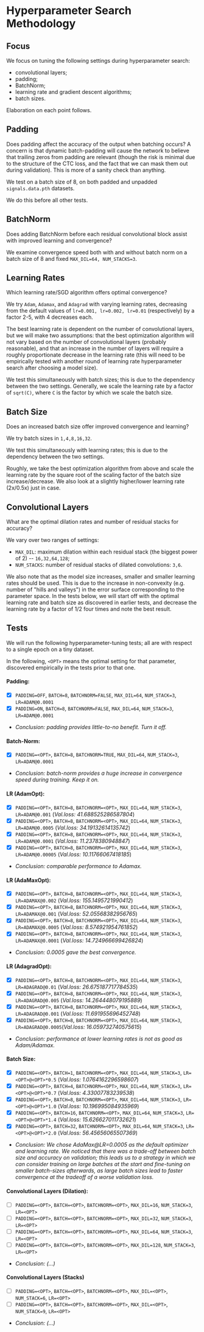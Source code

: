 Hyperparameter Search Methodology
=================================

Focus
-----
We focus on tuning the following settings during hyperparameter search:
* convolutional layers;
* padding;
* BatchNorm;
* learning rate and gradient descent algorithms;
* batch sizes.

Elaboration on each point follows.

Padding
-------
Does padding affect the accuracy of the output when batching occurs? A concern is that dynamic batch-padding will cause
the network to believe that trailing zeros from padding are relevant (though the risk is minimal due to the structure of
the CTC loss, and the fact that we can mask them out during validation). This is more of a sanity check than anything.

We test on a batch size of 8, on both padded and unpadded `signals.data.pth` datasets.

We do this before all other tests.

BatchNorm
---------
Does adding BatchNorm before each residual convolutional block assist with improved learning and convergence?

We examine convergence speed both with and without batch norm on a batch size of 8 and fixed `MAX_DIL=64, NUM_STACKS=3`.

Learning Rates
--------------
Which learning rate/SGD algorithm offers optimal convergence?

We try `Adam`, `Adamax`, and `Adagrad` with varying learning rates, decreasing from the default values of
`lr=0.001, lr=0.002, lr=0.01` (respectively) by a factor 2-5, with 4 decreases each.

The best learning rate is dependent on the number of convolutional layers, but we will make two assumptions:
that the best optimization algorithm will not vary based on the number of convolutional layers (probably reasonable),
and that an increase in the number of layers will require a roughly proportionate decrease in the learning rate
(this will need to be empirically tested with another round of learning rate hyperparameter search after choosing
a model size).

We test this simultaneously with batch sizes; this is due to the dependency between the two settings. Generally,
we scale the learning rate by a factor of `sqrt(C)`, where `C` is the factor by which we scale the batch size.

Batch Size
----------
Does an increased batch size offer improved convergence and learning?

We try batch sizes in `1,4,8,16,32`.

We test this simultaneously with learning rates; this is due to the dependency between the two settings.

Roughly, we take the best optimization algorithm from above and scale the learning rate by the square root of the
scaling factor of the batch size increase/decrease. We also look at a slightly higher/lower learning rate (2x/0.5x)
just in case.

Convolutional Layers
--------------------
What are the optimal dilation rates and number of residual stacks for accuracy?

We vary over two ranges of settings:
* `MAX_DIL`: maximum dilation within each residual stack (the biggest power of 2) -- `16,32,64,128`;
* `NUM_STACKS`: number of residual stacks of dilated convolutions: `3,6`.

We also note that as the model size increases, smaller and smaller learning rates should be used. This is due to
the increase in non-convexity (e.g. number of "hills and valleys") in the error surface corresponding to the parameter
space. In the tests below, we will start off with the optimal learning rate and batch size as discovered in earlier
tests, and decrease the learning rate by a factor of 1/2 four times and note the best result.

Tests
-----
We will run the following hyperparameter-tuning tests; all are with respect to a single epoch on a tiny dataset.

In the following, `<OPT>` means the optimal setting for that parameter, discovered empirically in the tests prior to that one.

#### Padding:
* [X] `PADDING=OFF`, `BATCH=8`, `BATCHNORM=FALSE`, `MAX_DIL=64`, `NUM_STACK=3`, `LR=ADAM@0.0001`
* [X] `PADDING=ON`, `BATCH=8`, `BATCHNORM=FALSE`, `MAX_DIL=64`, `NUM_STACK=3`, `LR=ADAM@0.0001`
* _Conclusion: padding provides little-to-no benefit. Turn it off._
#### Batch-Norm:
* [X] `PADDING=<OPT>`, `BATCH=8`, `BATCHNORM=TRUE`, `MAX_DIL=64`, `NUM_STACK=3`, `LR=ADAM@0.0001`
* _Conclusion: batch-norm provides a huge increase in convergence speed during training. Keep it on._
#### LR (AdamOpt):
* [X] `PADDING=<OPT>`, `BATCH=8`, `BATCHNORM=<OPT>`, `MAX_DIL=64`, `NUM_STACK=3`, `LR=ADAM@0.001` (_Val.loss: 41.688525286587804_)
* [X] `PADDING=<OPT>`, `BATCH=8`, `BATCHNORM=<OPT>`, `MAX_DIL=64`, `NUM_STACK=3`, `LR=ADAM@0.0005` (_Val.loss: 34.19132614135742_)
* [X] `PADDING=<OPT>`, `BATCH=8`, `BATCHNORM=<OPT>`, `MAX_DIL=64`, `NUM_STACK=3`, `LR=ADAM@0.0001` (_Val.loss: 11.2378380948847_)
* [X] `PADDING=<OPT>`, `BATCH=8`, `BATCHNORM=<OPT>`, `MAX_DIL=64`, `NUM_STACK=3`, `LR=ADAM@0.00005` (_Val.loss: 10.11766067418185_)
* _Conclusion: comparable performance to Adamax._
#### LR (AdaMaxOpt):
* [X] `PADDING=<OPT>`, `BATCH=8`, `BATCHNORM=<OPT>`, `MAX_DIL=64`, `NUM_STACK=3`, `LR=ADAMAX@0.002` (_Val.loss: 155.1495721990412_)
* [X] `PADDING=<OPT>`, `BATCH=8`, `BATCHNORM=<OPT>`, `MAX_DIL=64`, `NUM_STACK=3`, `LR=ADAMAX@0.001` (_Val.loss: 52.05568382956765_)
* [X] `PADDING=<OPT>`, `BATCH=8`, `BATCHNORM=<OPT>`, `MAX_DIL=64`, `NUM_STACK=3`, `LR=ADAMAX@0.0005` (_Val.loss: 8.574921954761852_)
* [X] `PADDING=<OPT>`, `BATCH=8`, `BATCHNORM=<OPT>`, `MAX_DIL=64`, `NUM_STACK=3`, `LR=ADAMAX@0.0001` (_Val.loss: 14.724966699426824_)
* _Conclusion: 0.0005 gave the best convergence._
#### LR (AdagradOpt):
* [X] `PADDING=<OPT>`, `BATCH=8`, `BATCHNORM=<OPT>`, `MAX_DIL=64`, `NUM_STACK=3`, `LR=ADAGRAD@0.01` (_Val.loss: 26.675187717784535_)
* [X] `PADDING=<OPT>`, `BATCH=8`, `BATCHNORM=<OPT>`, `MAX_DIL=64`, `NUM_STACK=3`, `LR=ADAGRAD@0.005` (_Val.loss: 14.264448079195889_)
* [X] `PADDING=<OPT>`, `BATCH=8`, `BATCHNORM=<OPT>`, `MAX_DIL=64`, `NUM_STACK=3`, `LR=ADAGRAD@0.001` (_Val.loss: 11.691955696452748_)
* [X] `PADDING=<OPT>`, `BATCH=8`, `BATCHNORM=<OPT>`, `MAX_DIL=64`, `NUM_STACK=3`, `LR=ADAGRAD@0.0005`(_Val.loss: 16.059732740575615_)
* _Conclusion: performance at lower learning rates is not as good as Adam/Adamax._
#### Batch Size:
* [X] `PADDING=<OPT>`, `BATCH=1`, `BATCHNORM=<OPT>`, `MAX_DIL=64`, `NUM_STACK=3`, `LR=<OPT>@<OPT>*0.5` (_Val.loss: 1.0764162296598607_)
* [X] `PADDING=<OPT>`, `BATCH=4`, `BATCHNORM=<OPT>`, `MAX_DIL=64`, `NUM_STACK=3`, `LR=<OPT>@<OPT>*0.7` (_Val.loss: 4.33007783239538_)
* [X] `PADDING=<OPT>`, `BATCH=8`, `BATCHNORM=<OPT>`, `MAX_DIL=64`, `NUM_STACK=3`, `LR=<OPT>@<OPT>*1.0` (_Val.loss: 10.196995084935969_)
* [X] `PADDING=<OPT>`, `BATCH=16`, `BATCHNORM=<OPT>`, `MAX_DIL=64`, `NUM_STACK=3`, `LR=<OPT>@<OPT>*1.4` (_Val.loss: 15.626627011732621_)
* [X] `PADDING=<OPT>`, `BATCH=32`, `BATCHNORM=<OPT>`, `MAX_DIL=64`, `NUM_STACK=3`, `LR=<OPT>@<OPT>*2.0` (_Val.loss: 56.45656065507369_)
* _Conclusion: We chose AdaMax@LR=0.0005 as the default optimizer and learning rate. We noticed that there was a trade-off between batch size and accuracy on validation; this leads us to a strategy in which we can consider training on large batches at the start and fine-tuning on smaller batch-sizes afterwards, as large batch sizes lead to faster convergence at the tradeoff of a worse validation loss._
#### Convolutional Layers (Dilation):
* [ ] `PADDING=<OPT>`, `BATCH=<OPT>`, `BATCHNORM=<OPT>`, `MAX_DIL=16`, `NUM_STACK=3`, `LR=<OPT>`
* [ ] `PADDING=<OPT>`, `BATCH=<OPT>`, `BATCHNORM=<OPT>`, `MAX_DIL=32`, `NUM_STACK=3`, `LR=<OPT>`
* [ ] `PADDING=<OPT>`, `BATCH=<OPT>`, `BATCHNORM=<OPT>`, `MAX_DIL=64`, `NUM_STACK=3`, `LR=<OPT>`
* [ ] `PADDING=<OPT>`, `BATCH=<OPT>`, `BATCHNORM=<OPT>`, `MAX_DIL=128`, `NUM_STACK=3`, `LR=<OPT>`
* _Conclusion: (...)_
#### Convolutional Layers (Stacks)
* [ ] `PADDING=<OPT>`, `BATCH=<OPT>`, `BATCHNORM=<OPT>`, `MAX_DIL=<OPT>`, `NUM_STACK=6`, `LR=<OPT>`
* [ ] `PADDING=<OPT>`, `BATCH=<OPT>`, `BATCHNORM=<OPT>`, `MAX_DIL=<OPT>`, `NUM_STACK=9`, `LR=<OPT>`
* _Conclusion: (...)_
